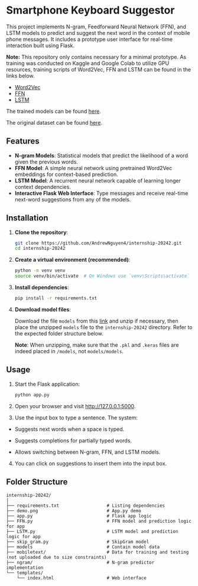 # Smartphone Keyboard Suggestor

This project implements N-gram, Feedforward Neural Network (FFN), and LSTM models to predict and suggest the next word in the context of mobile phone messages. It includes a prototype user interface for real-time interaction built using Flask.

**Note:** This repository only contains necessary for a minimal prototype. As training was conducted on Kaggle and Google Colab to utilize GPU resources, training scripts of Word2Vec, FFN and LSTM can be found in the links below.
- [Word2Vec](https://colab.research.google.com/drive/1lO-mX_WCrWglw0LX1S1QZjh97Ok4hjBc?usp=sharing)
- [FFN](https://colab.research.google.com/drive/1SvY10YrdAKN4nOJfAM4eMYHaIlb2yMro?usp=sharing)
- [LSTM](https://bit.ly/3Hkn0Z0)  

The trained models can be found [here](https://husteduvn-my.sharepoint.com/:f:/g/personal/duc_nm225437_sis_hust_edu_vn/Ep3UlaSY2BVKtzYl_XyDPNQBnSPyKRHjmmPJy8krgtV56Q?e=XE2q72).


The original dataset can be found [here](https://digitalcommons.mtu.edu/mobiletext/).

## Features

- **N-gram Models**: Statistical models that predict the likelihood of a word given the previous words.
- **FFN Model**: A simple neural network using pretrained Word2Vec embeddings for context-based prediction.
- **LSTM Model**: A recurrent neural network capable of learning longer context dependencies.
- **Interactive Flask Web Interface**: Type messages and receive real-time next-word suggestions from any of the models.


## Installation

1. **Clone the repository**:
    ```sh
    git clone https://github.com/AndrewNguyen4/internship-20242.git
    cd internship-20242
    ```

2. **Create a virtual environment (recommended)**:
    ```sh
    python -m venv venv
    source venv/bin/activate  # On Windows use `venv\Scripts\activate`
    ```

3. **Install dependencies**:
    ```sh
    pip install -r requirements.txt
    ```

4. **Download model files**:

    Download the file `models` from this [link](https://husteduvn-my.sharepoint.com/:f:/g/personal/duc_nm225437_sis_hust_edu_vn/Ep3UlaSY2BVKtzYl_XyDPNQBnSPyKRHjmmPJy8krgtV56Q?e=XE2q72) and unzip if necessary, then place the unzipped `models` file to the `internship-20242` directory.
    Refer to the expected folder structure below.

    **Note**: When unzipping, make sure that the `.pkl` and `.keras` files are indeed placed in `/models`, not `models/models`.
    

## Usage
1. Start the Flask application:
    ```sh
    python app.py
    ```

2. Open your browser and visit http://127.0.0.1:5000.
    
3. Use the input box to type a sentence. The system:

- Suggests next words when a space is typed.

- Suggests completions for partially typed words.

- Allows switching between N-gram, FFN, and LSTM models.

4. You can click on suggestions to insert them into the input box.
	   
## Folder Structure

```
internship-20242/
│
├── requirements.txt                  # Listing dependencies
├── demo.png                          # App.py demo
├── app.py                            # Flask app logic
├── FFN.py                            # FFN model and prediction logic for app
├── LSTM.py                           # LSTM model and prediction logic for app
├── skip_gram.py                      # SkipGram model
├── models                            # Contain model data
├── mobiletext/                       # Data for training and testing (not uploaded due to size constraints)
├── ngram/                            # N-gram predictor implementation
└── templates/
    └── index.html                    # Web interface

```